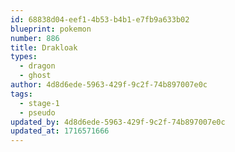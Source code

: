 ```yaml
---
id: 68838d04-eef1-4b53-b4b1-e7fb9a633b02
blueprint: pokemon
number: 886
title: Drakloak
types:
  - dragon
  - ghost
author: 4d8d6ede-5963-429f-9c2f-74b897007e0c
tags:
  - stage-1
  - pseudo
updated_by: 4d8d6ede-5963-429f-9c2f-74b897007e0c
updated_at: 1716571666
---
```

